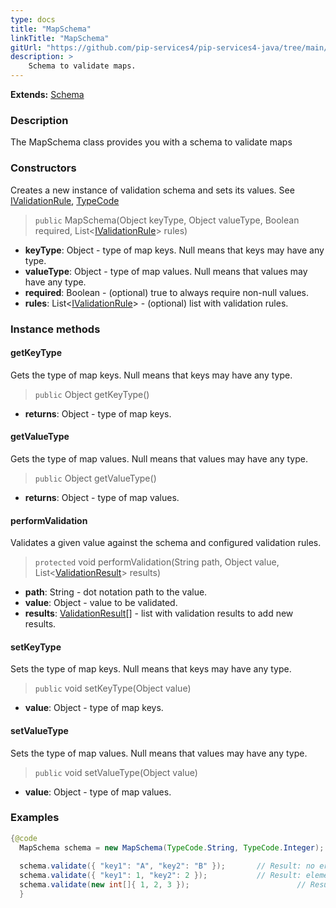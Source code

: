 ```yaml
---
type: docs
title: "MapSchema"
linkTitle: "MapSchema"
gitUrl: "https://github.com/pip-services4/pip-services4-java/tree/main/pip-services4-data-java"
description: >
    Schema to validate maps.
---
```


**Extends:** [Schema](../schema)

### Description

The MapSchema class provides you with a schema to validate maps

### Constructors
Creates a new instance of validation schema and sets its values.
See [IValidationRule](../ivalidation_rule), [TypeCode](../../convert/type_code)

> `public` MapSchema(Object keyType, Object valueType, Boolean required, List<[IValidationRule](../ivalidation_rule)> rules)

- **keyType**: Object - type of map keys. Null means that keys may have any type.
- **valueType**: Object - type of map values. Null means that values may have any type.
- **required**: Boolean - (optional) true to always require non-null values.
- **rules**: List<[IValidationRule](../ivalidation_rule)> - (optional) list with validation rules.



### Instance methods

#### getKeyType
Gets the type of map keys.
Null means that keys may have any type.

> `public` Object getKeyType()

- **returns**: Object - type of map keys.

#### getValueType
Gets the type of map values.
Null means that values may have any type.

> `public` Object getValueType()

- **returns**: Object - type of map values.

#### performValidation
Validates a given value against the schema and configured validation rules.

> `protected` void performValidation(String path, Object value, List<[ValidationResult](../validation_result)> results)

- **path**: String - dot notation path to the value.
- **value**: Object - value to be validated.
- **results**: [ValidationResult](../validation_result)[] - list with validation results to add new results.

#### setKeyType
Sets the type of map keys.
Null means that keys may have any type.

> `public` void setKeyType(Object value)

- **value**: Object - type of map keys.

#### setValueType
Sets the type of map values.
Null means that values may have any type.

> `public` void setValueType(Object value)

- **value**: Object - type of map values.

### Examples
```java
{@code
  MapSchema schema = new MapSchema(TypeCode.String, TypeCode.Integer);
 
  schema.validate({ "key1": "A", "key2": "B" });       // Result: no errors
  schema.validate({ "key1": 1, "key2": 2 });           // Result: element type mismatch
  schema.validate(new int[]{ 1, 2, 3 });                        // Result: type mismatch
  }

```
